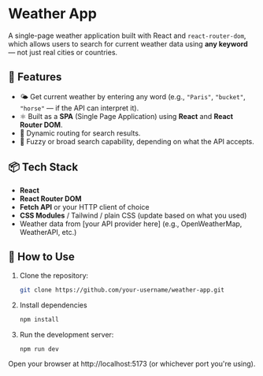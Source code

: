 # Weather App

A single-page weather application built with React and `react-router-dom`, which allows users to search for current weather data using **any keyword** — not just real cities or countries.

## 🚀 Features

- 🌤 Get current weather by entering any word (e.g., `"Paris"`, `"bucket"`, `"horse"` — if the API can interpret it).
- ⚛️ Built as a **SPA** (Single Page Application) using **React** and **React Router DOM**.
- 🔄 Dynamic routing for search results.
- 🧠 Fuzzy or broad search capability, depending on what the API accepts.

## 📦 Tech Stack

- **React**
- **React Router DOM**
- **Fetch API** or your HTTP client of choice
- **CSS Modules** / Tailwind / plain CSS (update based on what you used)
- Weather data from [your API provider here] (e.g., OpenWeatherMap, WeatherAPI, etc.)

## 📝 How to Use

1. Clone the repository:
   ```bash
   git clone https://github.com/your-username/weather-app.git

2. Install dependencies
   ```bash
   npm install

3. Run the development server:
   ```
   npm run dev

Open your browser at http://localhost:5173 (or whichever port you're using).
